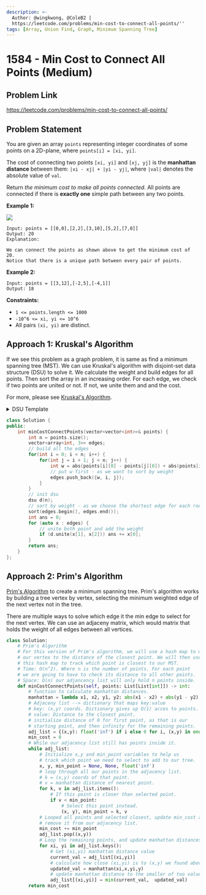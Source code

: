 ```yaml
---
description: >-
  Author: @wingkwong, @ColeB2 |
  https://leetcode.com/problems/min-cost-to-connect-all-points/''
tags: [Array, Union Find, Graph, Minimum Spanning Tree]
---
```


# 1584 - Min Cost to Connect All Points (Medium)

## Problem Link

https://leetcode.com/problems/min-cost-to-connect-all-points/

## Problem Statement

You are given an array `points` representing integer coordinates of some points on a 2D-plane, where `points[i] = [xi, yi]`.

The cost of connecting two points `[xi, yi]` and `[xj, yj]` is the **manhattan distance** between them: `|xi - xj| + |yi - yj|`, where `|val|` denotes the absolute value of `val`.

Return _the minimum cost to make all points connected._ All points are connected if there is **exactly one** simple path between any two points.

**Example 1:**

![](https://assets.leetcode.com/uploads/2020/08/26/d.png)

```
Input: points = [[0,0],[2,2],[3,10],[5,2],[7,0]]
Output: 20
Explanation: 

We can connect the points as shown above to get the minimum cost of 20.
Notice that there is a unique path between every pair of points.
```

**Example 2:**

```
Input: points = [[3,12],[-2,5],[-4,1]]
Output: 18
```

**Constraints:**

* `1 <= points.length <= 1000`
* `-10^6 <= xi, yi <= 10^6`
* All pairs `(xi, yi)` are distinct.

## Approach 1: Kruskal's Algorithm

If we see this problem as a graph problem, it is same as find a minimum spanning tree (MST).  We can use Kruskal's algorithm with disjoint-set data structure (DSU) to solve it. We calculate the weight and build edges for all points. Then sort the array in an increasing order. For each edge, we check if two points are united or not. If not, we unite them and and the cost.

For more, please see [Kruskal's Algorithm](https://en.wikipedia.org/wiki/Kruskal's\_algorithm).

<details>

<summary>DSU Template</summary>

```cpp
class dsu {
 public:
  vector<int> root, rank;
  int n;
  int cnt;

  dsu(int _n) : n(_n) {
    root.resize(n);
    rank.resize(n);
    for(int i = 0; i < n; i++) {
        root[i] = i;
        rank[i] = 1;
    }
    cnt = n;
  }

  inline int getCount() { return cnt; }

  inline int get(int x) { return (x == root[x] ? x : (root[x] = get(root[x]))); }

  inline bool unite(int x, int y) {
    x = get(x);
    y = get(y);
    if (x != y) {
        if (rank[x] > rank[y]) {
            root[y] = x;
        } else if (rank[x] < rank[y]) {
            root[x] = y;
        } else {
            root[y] = x;
            rank[x] += 1;
        }
        cnt--;
      return true;
    }
    return false;
  }
};
```

</details>

<Tabs>
<TabItem value="cpp" label="C++">
<SolutionAuthor name="@wingkwong"/>

```cpp
class Solution {
public:
    int minCostConnectPoints(vector<vector<int>>& points) {
        int n = points.size(); 
        vector<array<int, 3>> edges;
        // build all the edges
        for(int i = 0; i < n; i++) {
            for(int j = i + 1; j < n; j++) {
                int w = abs(points[i][0] - points[j][0]) + abs(points[i][1] - points[j][1]);
                // put w first - as we want to sort by weight
                edges.push_back({w, i, j});
            }
        }
        // init dsu
        dsu d(n);
        // sort by weight - as we choose the shortest edge for each round
        sort(edges.begin(), edges.end());
        int ans = 0;
        for (auto x : edges) {
            // unite both point and add the weight
            if (d.unite(x[1], x[2])) ans += x[0];
        }
        return ans;
    }
};
```

</TabItem>
</Tabs>

## Approach 2: Prim's Algorithm

[Prim's Algorithm](https://en.wikipedia.org/wiki/Prim%27s_algorithm) to create a minimum spanning tree. Prim's algorithm works by building a tree vertex by vertex, selecting the minimum weighted edge of the next vertex not in the tree.

There are multiple ways to solve which edge it the min edge to select for the next vertex. We can use an adjaceny matrix, which would matrix that holds the weight of all edges between all vertices.

<Tabs>
<TabItem value="python" label="Python">
<SolutionAuthor name="@ColeB2"/>

```py
class Solution:
    # Prim's Algorithm
    # For this version of Prim's algorithm, we will use a hash map to map
    # our vertex to the distance of the closest point. We will then use
    # this hash map to track which point is closest to our MST.
    # Time: O(n^2). Where n is the number of points. For each point
    # we are going to have to check its distance to all other points.
    # Space: O(n) our adjancency list will only hold n points inside.
    def minCostConnectPoints(self, points: List[List[int]]) -> int:
        # function to calculate manhattan distances.
        manhattan = lambda x1, x2, y1, y2: abs(x1 - x2) + abs(y1 - y2)
        # Adjaceny list --> dictionary that maps key:value
        # key: (x,y) coords. Dictionary gives up O(1) acces to points.
        # value: Distance to the closest point.
        # initialize distance of 0 for first point, as that is our
        # starting point, and then infinity for the remaining points.
        adj_list = {(x,y): float('inf') if i else 0 for i, (x,y) in enumerate(points)}
        min_cost = 0
        # While our adjacency list still has points inside it.
        while adj_list:
            # Initialize x,y and min_point variables to help us
            # track which point we need to select to add to our tree.
            x, y, min_point = None, None, float('inf')
            # loop through all our points in the adjacency list.
            # k = (x,y) coords of that point. 
            # v = manhattan distance of nearest point.
            for k, v in adj_list.items():
                # If this point is closer than selected point.
                if v < min_point:
                    # Select this point instead.
                    (x, y), min_point = k, v
            # Looped all points and selected closest, update min_cost and
            # remove it from our adjacency list.
            min_cost += min_point
            adj_list.pop((x,y))
            # Loop the remaining points, and update manhattan distances.
            for xi, yi in adj_list.keys():
                # Get (xi,yi) manhattan distance value
                current_val = adj_list[(xi,yi)]
                # calculate how close (xi,yi) is to (x,y) we found above.
                updated_val = manhattan(xi,x,yi,y)
                # update manhattan distance to the smaller of too values.
                adj_list[(xi,yi)] = min(current_val,  updated_val)
        return min_cost
```

</TabItem>
</Tabs>

